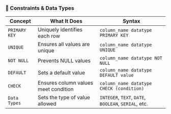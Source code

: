 ### 🔹 Constraints & Data Types

| **Concept**   | **What It Does**                     | **Syntax**                                           |
| ------------- | ------------------------------------ | ---------------------------------------------------- |
| `PRIMARY KEY` | Uniquely identifies each row         | `column_name datatype PRIMARY KEY`                   |
| `UNIQUE`      | Ensures all values are unique        | `column_name datatype UNIQUE`                        |
| `NOT NULL`    | Prevents NULL values                 | `column_name datatype NOT NULL`                      |
| `DEFAULT`     | Sets a default value                 | `column_name datatype DEFAULT value`                 |
| `CHECK`       | Ensures column values meet condition | `column_name datatype CHECK (condition)`             |
| `Data Types`  | Sets the type of value allowed       | `INTEGER`, `TEXT`, `DATE`, `BOOLEAN`, `SERIAL`, etc. |

